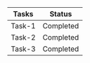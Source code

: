 | Tasks            | Status           |
|------------------|------------------|
| Task-1           | Completed        |
| Task-2           | Completed        |
| Task-3           | Completed        |
